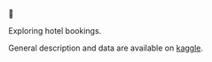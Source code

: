:love_hotel:

Exploring hotel bookings.

General description and data are available on [kaggle](https://www.kaggle.com/jessemostipak/hotel-booking-demand).
